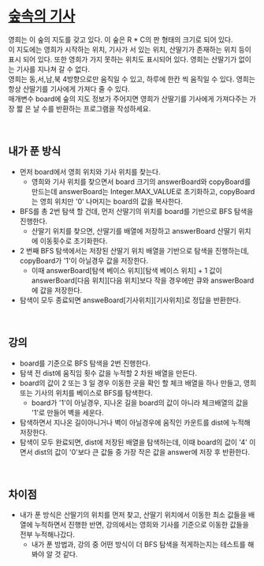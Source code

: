 # [숲속의 기사](https://github.com/malvr00/Java-algorithm/blob/master/lecture2/stap7/stap7-6/src/Main.java)
영희는 이 숲의 지도를 갖고 있다. 이 숲은 R * C의 판 형태의 크기로 되어 있다.</br>
이 지도에는 영희가 시작하는 위치, 기사가 서 있는 위치, 산딸기가 존재하는 위치 등이 표시 되어 있다. 또한 영희가 가지 못하는 위치도 표시되어 있다. 영희는 산딸기가 없이는 기사를 지나쳐 갈 수 없다.</br>
영희는 동,서,남,북 4방향으로만 움직일 수 있고, 하루에 한칸 씩 움직일 수 있다. 영희는 항상 산딸기를 기사에게 가져다 줄 수 있다.</br>
매개변수 board에 숲의 지도 정보가 주어지면 영희가 산딸기를 기사에게 가져다주는 가장 짧 은 날 수를 반환하는 프로그램을 작성하세요.

<br/>

## 내가 푼 방식
- 먼저 board에서 영희 위치와 기사 위치를 찾는다.
  - 영희와 기사 위치를 찾으면서 board 크기의 answerBoard와 copyBoard를 만드는데 answerBoard는 Integer.MAX_VALUE로 초기화하고, copyBoard는 영희 위치만 '0' 나머지는 board의 값을 복사한다.
- BFS를 총 2번 탐색 할 건데, 먼저 산딸기의 위치를 board를 기반으로 BFS 탐색을 진행한다.
  - 산딸기 위치를 찾으면, 산딸기를 배열에 저장하고 answerBoard 산딸기 위치에 이동횟수로 초기화한다.
- 2 번째 BFS 탐색에서는 저장된 산딸기 위치 배열을 기반으로 탐색을 진행하는데, copyBoard가 '1'이 아닐경우 값을 저장한다.
  - 이때 answerBoard[탐색 베이스 위치][탐색 베이스 위치] + 1 값이 answerBoard[다음 위치][다음 위치]보다 작을 경우에만 큐와 answerBoard에 값을 저장한다.
- 탐색이 모두 종료되면 answeBoard[기사위치][기사위치]로 정답을 반환한다.
<br/>

## 강의
- board를 기준으로 BFS 탐색을 2번 진행한다.
- 탐색 전 dist에 움직임 횟수 값을 누적할 2 차원 배열을 만든다.
- board의 값이 2 또는 3 일 경우 이동한 곳을 확인 할 체크 배열을 하나 만들고, 영희 또는 기사의 위치를 베이스로 BFS를 탐색한다.
  - board가 '1'이 아닐경우, 지나온 길을 board의 값이 아니라 체크배열의 값을 '1'로 만들어 벽을 세운다.
- 탐색하면서 지나온 길이아니거나 벽이 아닐경우에 움직인 카운트를 dist에 누적해 저장한다.
- 탐색이 모두 완료되면, dist에 저장된 배열을 탐색하는데, 이때 board의 값이 '4' 이면서 dist의 값이 '0'보다 큰 값들 중 가장 작은 값을 answer에 저장 후 반환한다.
<br/>

## 차이점
- 내가 푼 방식은 산딸기의 위치를 먼저 찾고, 산딸기 위치에서 이동한 최소 값들을 배열에 누적하면서 진행한 반면, 강의에서는 영희와 기사를 기준으로 이동한 값들을 전부 누적해나갔다.
  - 내가 푼 방법과, 강의 중 어떤 방식이 더 BFS 탐색을 적게하는지는 테스트를 해봐야 알 것 같다.